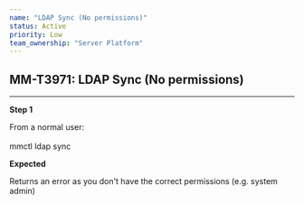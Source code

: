 ```yaml
---
name: "LDAP Sync (No permissions)"
status: Active
priority: Low
team_ownership: "Server Platform"
---
```


## MM-T3971: LDAP Sync (No permissions)

---

**Step 1**

From a normal user:\
\
mmctl ldap sync

**Expected**

Returns an error as you don't have the correct permissions (e.g. system admin)
